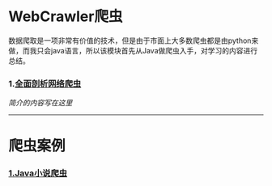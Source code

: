 # WebCrawler爬虫  
数据爬取是一项非常有价值的技术，但是由于市面上大多数爬虫都是由python来做，而我只会java语言，所以该模块首先从Java做爬虫入手，对学习的内容进行总结。  

### 1.[全面剖析网络爬虫](doc/chapter1.md)      

_简介的内容写在这里_  





---

# 爬虫案例   

### [1.Java小说爬虫](../doc/javaNovel.md)     